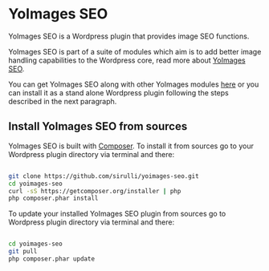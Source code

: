 # YoImages SEO

YoImages SEO is a Wordpress plugin that provides image SEO functions.

YoImages SEO is part of a suite of modules which aim is to add better image handling capabilities to the Wordpress core, read more about [YoImages SEO](https://github.com/sirulli/yoimages#image-seo-hooks "").

You can get YoImages SEO along with other YoImages modules [here](https://github.com/sirulli/yoimages "") or you can install it as a stand alone Wordpress plugin following the steps described in the next paragraph.

## Install YoImages SEO from sources

YoImages SEO is built with [Composer](https://getcomposer.org/ "").
To install it from sources go to your Wordpress plugin directory via terminal and there:

```sh

git clone https://github.com/sirulli/yoimages-seo.git
cd yoimages-seo
curl -sS https://getcomposer.org/installer | php
php composer.phar install

```


To update your installed YoImages SEO plugin from sources go to Wordpress plugin directory via terminal and there: 

```sh

cd yoimages-seo
git pull
php composer.phar update

```

